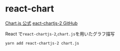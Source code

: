 # react-chart

[Chart.js 公式](https://www.chartjs.org/)
[eact-chartjs-2 GitHub](https://github.com/reactchartjs/react-chartjs-2)

React で`react-chartjs-2`,`chart.js`を用いたグラフ描写

```
yarn add react-chartjs-2 chart.js
```
